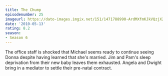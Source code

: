 ```yaml
---
title: The Chump
episodenumber: 25
imageurl: https://dato-images.imgix.net/151/1471788990-ArdMXfmKJkVQzjX2k2J3kRKxYkM.jpg?ixlib=rb-1.1.0&ch=DPR%2CWidth&auto=compress%2Cformat
date: '2010-05-13'
rating: 8.2
season:
- Season 6
---
```


The office staff is shocked that Michael seems ready to continue seeing Donna despite having learned that she's married. Jim and Pam's sleep deprivation from their new baby leaves them exhausted. Angela and Dwight bring in a mediator to settle their pre-natal contract.